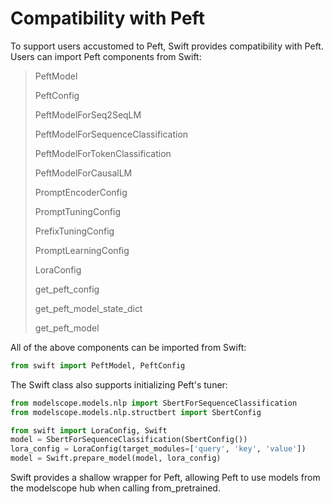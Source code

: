 # Compatibility with Peft

To support users accustomed to Peft, Swift provides compatibility with Peft. Users can import Peft components from Swift:

>PeftModel
>
>PeftConfig
>
>PeftModelForSeq2SeqLM
>
>PeftModelForSequenceClassification
>
>PeftModelForTokenClassification
>
>PeftModelForCausalLM
>
>PromptEncoderConfig
>
>PromptTuningConfig
>
>PrefixTuningConfig
>
>PromptLearningConfig
>
>LoraConfig
>
>get_peft_config
>
>get_peft_model_state_dict
>
>get_peft_model

All of the above components can be imported from Swift:

```python
from swift import PeftModel, PeftConfig
```

The Swift class also supports initializing Peft's tuner:

```python
from modelscope.models.nlp import SbertForSequenceClassification
from modelscope.models.nlp.structbert import SbertConfig

from swift import LoraConfig, Swift
model = SbertForSequenceClassification(SbertConfig())
lora_config = LoraConfig(target_modules=['query', 'key', 'value'])
model = Swift.prepare_model(model, lora_config)
```

Swift provides a shallow wrapper for Peft, allowing Peft to use models from the modelscope hub when calling from_pretrained.
